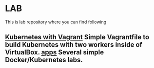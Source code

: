 # LAB

This is lab repository where you can find following


[Kubernetes with Vagrant](vagrant-k8s/README.md) Simple Vagrantfile to build Kubernetes with two workers inside of VirtualBox.
[apps](apps/README.md) Several simple Docker/Kubernetes labs.
- 
